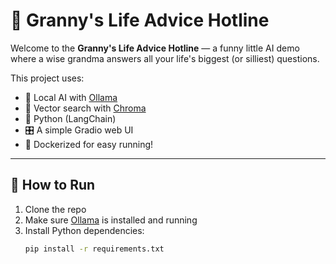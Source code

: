 # 🧓 Granny's Life Advice Hotline

Welcome to the **Granny's Life Advice Hotline** — a funny little AI demo where a wise grandma answers all your life's biggest (or silliest) questions.

This project uses:
- 🧠 Local AI with [Ollama](https://ollama.com/)
- 🔎 Vector search with [Chroma](https://docs.trychroma.com/)
- 🐍 Python (LangChain)
- 🎛️ A simple Gradio web UI
- 🐳 Dockerized for easy running!

---

## 🚀 How to Run

1. Clone the repo
2. Make sure [Ollama](https://ollama.com/) is installed and running
3. Install Python dependencies:
   ```bash
   pip install -r requirements.txt